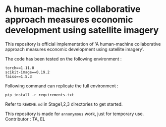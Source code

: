 # A human-machine collaborative approach measures economic development using satellite imagery

This repository is official implementation of 'A human-machine collaborative approach measures economic development using satellite imagery'.

The code has been tested on the following environment :
```
torch==1.11.0
scikit-image==0.19.2
faiss==1.5.3
```

Following command can replicate the full environment :

```pip install -r requirements.txt```

Refer to ```README.md``` in Stage1,2,3 directories to get started.


This repository is made for ```annonymous``` work, just for temporary use.  
Contributor : TA, EL
